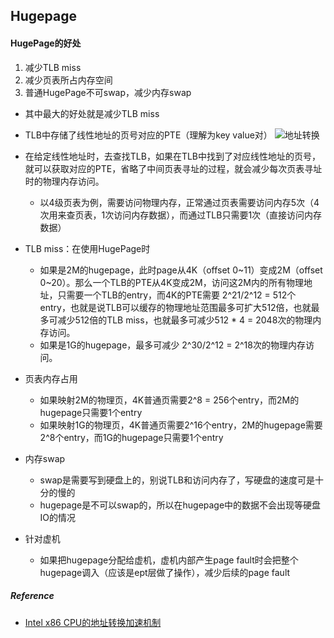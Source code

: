 ## Hugepage

#### HugePage的好处
1. 减少TLB miss
2. 减少页表所占内存空间
3. 普通HugePage不可swap，减少内存swap

* 其中最大的好处就是减少TLB miss
* TLB中存储了线性地址的页号对应的PTE（理解为key value对）
![地址转换](https://pic1.zhimg.com/80/v2-dc1762ce1eb07aeeb827792b3b34701c_hd.jpg)
* 在给定线性地址时，去查找TLB，如果在TLB中找到了对应线性地址的页号，就可以获取对应的PTE，省略了中间页表寻址的过程，就会减少每次页表寻址时的物理内存访问。
    * 以4级页表为例，需要访问物理内存，正常通过页表需要访问内存5次（4次用来查页表，1次访问内存数据），而通过TLB只需要1次（直接访问内存数据）


* TLB miss：在使用HugePage时
    * 如果是2M的hugepage，此时page从4K（offset 0~11）变成2M（offset 0~20）。那么一个TLB的PTE从4K变成2M，访问这2M内的所有物理地址，只需要一个TLB的entry，而4K的PTE需要 2^21/2^12 = 512个entry，也就是说TLB可以缓存的物理地址范围最多可扩大512倍，也就最多可减少512倍的TLB miss，也就最多可减少512 * 4 = 2048次的物理内存访问。
    * 如果是1G的hugepage，最多可减少 2^30/2^12 = 2^18次的物理内存访问。

* 页表内存占用
    * 如果映射2M的物理页，4K普通页需要2^8 = 256个entry，而2M的hugepage只需要1个entry
    * 如果映射1G的物理页，4K普通页需要2^16个entry，2M的hugepage需要2^8个entry，而1G的hugepage只需要1个entry

* 内存swap
    * swap是需要写到硬盘上的，别说TLB和访问内存了，写硬盘的速度可是十分的慢的
    * hugepage是不可以swap的，所以在hugepage中的数据不会出现等硬盘IO的情况

* 针对虚机
    * 如果把hugepage分配给虚机，虚机内部产生page fault时会把整个hugepage调入（应该是ept层做了操作），减少后续的page fault

##### Reference
* [Intel x86 CPU的地址转换加速机制](https://zhuanlan.zhihu.com/p/50201492)
